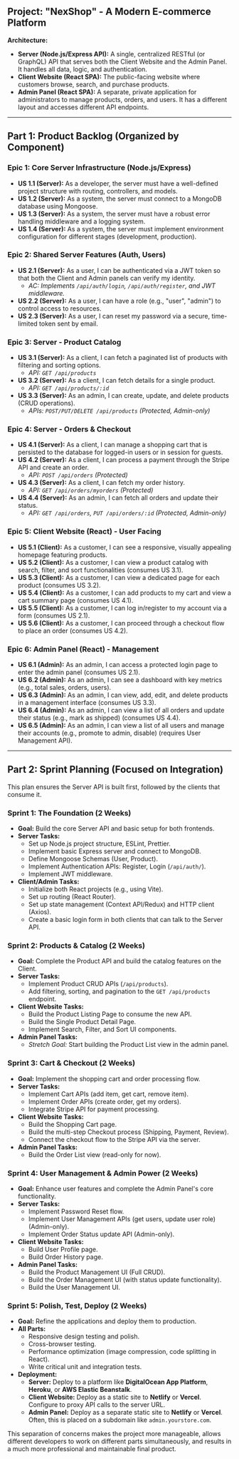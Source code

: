 

## **Project: "NexShop" - A Modern E-commerce Platform**

**Architecture:**
*   **Server (Node.js/Express API):** A single, centralized RESTful (or GraphQL) API that serves both the Client Website and the Admin Panel. It handles all data, logic, and authentication.
*   **Client Website (React SPA):** The public-facing website where customers browse, search, and purchase products.
*   **Admin Panel (React SPA):** A separate, private application for administrators to manage products, orders, and users. It has a different layout and accesses different API endpoints.

---

## **Part 1: Product Backlog (Organized by Component)**

### **Epic 1: Core Server Infrastructure (Node.js/Express)**
*   **US 1.1 (Server):** As a developer, the server must have a well-defined project structure with routing, controllers, and models.
*   **US 1.2 (Server):** As a system, the server must connect to a MongoDB database using Mongoose.
*   **US 1.3 (Server):** As a system, the server must have a robust error handling middleware and a logging system.
*   **US 1.4 (Server):** As a system, the server must implement environment configuration for different stages (development, production).

### **Epic 2: Shared Server Features (Auth, Users)**
*   **US 2.1 (Server):** As a user, I can be authenticated via a JWT token so that both the Client and Admin panels can verify my identity.
    *   *AC: Implements `/api/auth/login`, `/api/auth/register`, and JWT middleware.*
*   **US 2.2 (Server):** As a user, I can have a role (e.g., "user", "admin") to control access to resources.
*   **US 2.3 (Server):** As a user, I can reset my password via a secure, time-limited token sent by email.

### **Epic 3: Server - Product Catalog**
*   **US 3.1 (Server):** As a client, I can fetch a paginated list of products with filtering and sorting options.
    *   *API: `GET /api/products`*
*   **US 3.2 (Server):** As a client, I can fetch details for a single product.
    *   *API: `GET /api/products/:id`*
*   **US 3.3 (Server):** As an admin, I can create, update, and delete products (CRUD operations).
    *   *APIs: `POST/PUT/DELETE /api/products` (Protected, Admin-only)*

### **Epic 4: Server - Orders & Checkout**
*   **US 4.1 (Server):** As a client, I can manage a shopping cart that is persisted to the database for logged-in users or in session for guests.
*   **US 4.2 (Server):** As a client, I can process a payment through the Stripe API and create an order.
    *   *API: `POST /api/orders` (Protected)*
*   **US 4.3 (Server):** As a client, I can fetch my order history.
    *   *API: `GET /api/orders/myorders` (Protected)*
*   **US 4.4 (Server):** As an admin, I can fetch all orders and update their status.
    *   *API: `GET /api/orders`, `PUT /api/orders/:id` (Protected, Admin-only)*

### **Epic 5: Client Website (React) - User Facing**
*   **US 5.1 (Client):** As a customer, I can see a responsive, visually appealing homepage featuring products.
*   **US 5.2 (Client):** As a customer, I can view a product catalog with search, filter, and sort functionalities (consumes US 3.1).
*   **US 5.3 (Client):** As a customer, I can view a dedicated page for each product (consumes US 3.2).
*   **US 5.4 (Client):** As a customer, I can add products to my cart and view a cart summary page (consumes US 4.1).
*   **US 5.5 (Client):** As a customer, I can log in/register to my account via a form (consumes US 2.1).
*   **US 5.6 (Client):** As a customer, I can proceed through a checkout flow to place an order (consumes US 4.2).

### **Epic 6: Admin Panel (React) - Management**
*   **US 6.1 (Admin):** As an admin, I can access a protected login page to enter the admin panel (consumes US 2.1).
*   **US 6.2 (Admin):** As an admin, I can see a dashboard with key metrics (e.g., total sales, orders, users).
*   **US 6.3 (Admin):** As an admin, I can view, add, edit, and delete products in a management interface (consumes US 3.3).
*   **US 6.4 (Admin):** As an admin, I can view a list of all orders and update their status (e.g., mark as shipped) (consumes US 4.4).
*   **US 6.5 (Admin):** As an admin, I can view a list of all users and manage their accounts (e.g., promote to admin, disable) (requires User Management API).

---

## **Part 2: Sprint Planning (Focused on Integration)**

This plan ensures the Server API is built first, followed by the clients that consume it.

### **Sprint 1: The Foundation (2 Weeks)**
*   **Goal:** Build the core Server API and basic setup for both frontends.
*   **Server Tasks:**
    *   Set up Node.js project structure, ESLint, Prettier.
    *   Implement basic Express server and connect to MongoDB.
    *   Define Mongoose Schemas (User, Product).
    *   Implement Authentication APIs: Register, Login (`/api/auth/`).
    *   Implement JWT middleware.
*   **Client/Admin Tasks:**
    *   Initialize both React projects (e.g., using Vite).
    *   Set up routing (React Router).
    *   Set up state management (Context API/Redux) and HTTP client (Axios).
    *   Create a basic login form in both clients that can talk to the Server API.

### **Sprint 2: Products & Catalog (2 Weeks)**
*   **Goal:** Complete the Product API and build the catalog features on the Client.
*   **Server Tasks:**
    *   Implement Product CRUD APIs (`/api/products`).
    *   Add filtering, sorting, and pagination to the `GET /api/products` endpoint.
*   **Client Website Tasks:**
    *   Build the Product Listing Page to consume the new API.
    *   Build the Single Product Detail Page.
    *   Implement Search, Filter, and Sort UI components.
*   **Admin Panel Tasks:**
    *   *Stretch Goal:* Start building the Product List view in the admin panel.

### **Sprint 3: Cart & Checkout (2 Weeks)**
*   **Goal:** Implement the shopping cart and order processing flow.
*   **Server Tasks:**
    *   Implement Cart APIs (add item, get cart, remove item).
    *   Implement Order APIs (create order, get my orders).
    *   Integrate Stripe API for payment processing.
*   **Client Website Tasks:**
    *   Build the Shopping Cart page.
    *   Build the multi-step Checkout process (Shipping, Payment, Review).
    *   Connect the checkout flow to the Stripe API via the server.
*   **Admin Panel Tasks:**
    *   Build the Order List view (read-only for now).

### **Sprint 4: User Management & Admin Power (2 Weeks)**
*   **Goal:** Enhance user features and complete the Admin Panel's core functionality.
*   **Server Tasks:**
    *   Implement Password Reset flow.
    *   Implement User Management APIs (get users, update user role) (Admin-only).
    *   Implement Order Status update API (Admin-only).
*   **Client Website Tasks:**
    *   Build User Profile page.
    *   Build Order History page.
*   **Admin Panel Tasks:**
    *   Build the Product Management UI (Full CRUD).
    *   Build the Order Management UI (with status update functionality).
    *   Build the User Management UI.

### **Sprint 5: Polish, Test, Deploy (2 Weeks)**
*   **Goal:** Refine the applications and deploy them to production.
*   **All Parts:**
    *   Responsive design testing and polish.
    *   Cross-browser testing.
    *   Performance optimization (image compression, code splitting in React).
    *   Write critical unit and integration tests.
*   **Deployment:**
    *   **Server:** Deploy to a platform like **DigitalOcean App Platform**, **Heroku**, or **AWS Elastic Beanstalk**.
    *   **Client Website:** Deploy as a static site to **Netlify** or **Vercel**. Configure to proxy API calls to the server URL.
    *   **Admin Panel:** Deploy as a separate static site to **Netlify** or **Vercel**. Often, this is placed on a subdomain like `admin.yourstore.com`.

This separation of concerns makes the project more manageable, allows different developers to work on different parts simultaneously, and results in a much more professional and maintainable final product.
